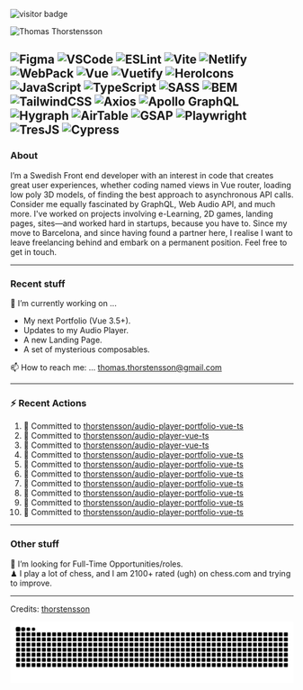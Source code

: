 <img src="https://visitor-badge.laobi.icu/badge?page_id=thorstensson" alt="visitor badge"/></p>

![Thomas Thorstensson](https://github.com/user-attachments/assets/ac4417b0-aae0-422a-b866-3b8120c2d6ff)

![Figma](https://img.shields.io/badge/Figma-ffffff?style=for-the-badge&color=000000)
![VSCode](https://img.shields.io/badge/VSCode-ffffff?style=for-the-badge&color=000000)
![ESLint](https://img.shields.io/badge/ESLint-ffffff?style=for-the-badge&color=000000)
![Vite](https://img.shields.io/badge/Vite-ffffff?style=for-the-badge&color=000000)
![Netlify](https://img.shields.io/badge/Netlify-ffffff?style=for-the-badge&color=000000)
![WebPack](https://img.shields.io/badge/WebPack-ffffff?style=for-the-badge&color=000000)
![Vue](https://img.shields.io/badge/Vue-ffffff?style=for-the-badge&color=67ea53)
![Vuetify](https://img.shields.io/badge/Vuetify-ffffff?style=for-the-badge&color=67ea53)
![HeroIcons](https://img.shields.io/badge/HeroIcons-ffffff?style=for-the-badge&color=000000)
![JavaScript](https://img.shields.io/badge/JavaScript-ffffff?style=for-the-badge&color=f2ff09)
![TypeScript](https://img.shields.io/badge/TypeScript-ffffff?style=for-the-badge&color=3756EC)
![SASS](https://img.shields.io/badge/SASS-ffffff?style=for-the-badge&color=000000)
![BEM](https://img.shields.io/badge/BEM-ffffff?style=for-the-badge&color=000000)
![TailwindCSS](https://img.shields.io/badge/TailwindCSS-ffffff?style=for-the-badge&color=000000)
![Axios](https://img.shields.io/badge/Axios-ffffff?style=for-the-badge&color=000000)
![Apollo GraphQL](https://img.shields.io/badge/Apollo%20GraphQL-ffffff?style=for-the-badge&color=000000)
![Hygraph](https://img.shields.io/badge/Hygraph-ffffff?style=for-the-badge&color=000000)
![AirTable](https://img.shields.io/badge/AirTable-ffffff?style=for-the-badge&color=000000)
![GSAP](https://img.shields.io/badge/GSAP-ffffff?style=for-the-badge&color=000000)
![Playwright](https://img.shields.io/badge/Playwright-ffffff?style=for-the-badge&color=000000)
![TresJS](https://img.shields.io/badge/TresJS-ffffff?style=for-the-badge&color=000000)
![Cypress](https://img.shields.io/badge/Cypress-ffffff?style=for-the-badge&color=000000)
---
### About
I’m a Swedish Front end developer with an interest in code that creates great user experiences, whether coding named views in Vue router, loading low poly 3D models, of finding the best approach to asynchronous API calls. Consider me equally fascinated by GraphQL, Web Audio API, and much more. I've worked on projects involving e-Learning, 2D games, landing pages, sites—and worked hard in startups, because you have to. Since my move to Barcelona, and since having found a partner here, I realise I want to leave freelancing behind and embark on a permanent position. Feel free to get in touch.

---
### Recent stuff
🔭 I’m currently working on ... 
- My next Portfolio (Vue 3.5+).
- Updates to my Audio Player.
- A new Landing Page.
- A set of mysterious composables.<br>

📫 How to reach me: ... thomas.thorstensson@gmail.com 

---
### :zap: Recent Actions
<!--START_SECTION:activity-->
1. 📝 Committed to [thorstensson/audio-player-portfolio-vue-ts](https://github.com/thorstensson/audio-player-portfolio-vue-ts/commit/31a630e186475f325ac432d96a323d2917b0b52c)
2. 📝 Committed to [thorstensson/audio-player-vue-ts](https://github.com/thorstensson/audio-player-vue-ts/commit/ce02c3e18ed639d1d350b0e606f252891dd39579)
3. 📝 Committed to [thorstensson/audio-player-vue-ts](https://github.com/thorstensson/audio-player-vue-ts/commit/9338da3e954e295dacb5107755cbffabdaa53838)
4. 📝 Committed to [thorstensson/audio-player-portfolio-vue-ts](https://github.com/thorstensson/audio-player-portfolio-vue-ts/commit/d1a11b6383f86c7589561eb090994592b0858c6c)
5. 📝 Committed to [thorstensson/audio-player-portfolio-vue-ts](https://github.com/thorstensson/audio-player-portfolio-vue-ts/commit/87802fc7c8f156be290dd06967f4925d539c2800)
6. 📝 Committed to [thorstensson/audio-player-portfolio-vue-ts](https://github.com/thorstensson/audio-player-portfolio-vue-ts/commit/0f633e3bab234cd2097f08a6fcb6be5728657736)
7. 📝 Committed to [thorstensson/audio-player-portfolio-vue-ts](https://github.com/thorstensson/audio-player-portfolio-vue-ts/commit/edf4071cc4e6ee38679a5ca6edbcdcea7ee73d01)
8. 📝 Committed to [thorstensson/audio-player-portfolio-vue-ts](https://github.com/thorstensson/audio-player-portfolio-vue-ts/commit/aaa87a8b96160586058a4a17a59e9bb20d46123f)
9. 📝 Committed to [thorstensson/audio-player-portfolio-vue-ts](https://github.com/thorstensson/audio-player-portfolio-vue-ts/commit/3cf657f119e2f90b8429f305d9b24248a7a66ff9)
10. 📝 Committed to [thorstensson/audio-player-portfolio-vue-ts](https://github.com/thorstensson/audio-player-portfolio-vue-ts/commit/7eaa4633bab4c47532ca9030bb9937602bfb1790)
<!--END_SECTION:activity-->

---
### Other stuff
💼 I’m looking for Full-Time Opportunities/roles.<br>
♟ I play a lot of chess, and I am 2100+ rated (ugh) on chess.com and trying to improve.


-----
Credits: [thorstensson](https://github.com/thorstensson)

![Snake animation](https://raw.githubusercontent.com/thorstensson/thorstensson/output/github-contribution-grid-snake-dark.svg)

